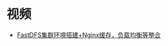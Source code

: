 








# 视频

* [FastDFS集群环境搭建+Nginx缓存，负载均衡等整合](https://www.bilibili.com/video/av15286452?from=search&seid=13668291340428095101)
